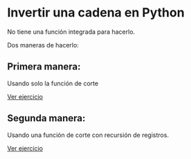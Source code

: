 # Invertir una cadena en Python

No tiene una función integrada para hacerlo.

Dos maneras de hacerlo:

## Primera manera:
Usando solo la función de corte

[Ver ejercicio](/42_invertir_cadena/string_reversal.py "primera manera")

## Segunda manera:
Usando una función de corte con recursión de registros.

[Ver ejercicio](/42_invertir_cadena/string_reversal.py "primera manera")